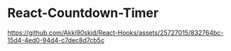# React-Countdown-Timer 



https://github.com/Akki90skid/React-Hooks/assets/25727015/832764bc-15d4-4ed0-94d4-c7dec8d7cb5c

